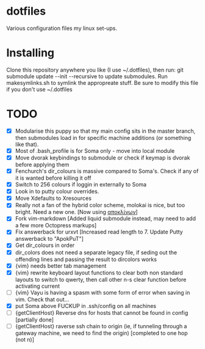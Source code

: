 dotfiles
========

Various configuration files my linux set-ups. 

Installing
==========

Clone this repository anywhere you like (I use ~/.dotfiles), then run:
git submodule update --init --recursive
to update submodules.
Run makesymlinks.sh to symlink the appropreate stuff. Be sure to modify this file if you don't use ~/.dotfiles

TODO
====

- [X] Modularise this puppy so that my main config sits in the master branch, then submodules load in for specific machine additions (or something like that).
- [X] Most of .bash_profile is for Soma only - move into local module
- [X] Move dvorak keybindings to submodule or check if keymap is dvorak before applying them
- [X] Fenchurch's dir_colours is massive compared to Soma's. Check if any of it is wanted before killing it off
- [X] Switch to 256 colours if loggin in externally to Soma
- [X] Look in to putty colour overrides.
- [X] Move Xdefaults to Xresources
- [X] Really not a fan of the hybrid color scheme, molokai is nice, but too bright. Need a new one. [Now using [αποκλίνων](https://github.com/Libbum/vim-apoklinon)]
- [X] Fork vim-markdown [Added liquid submodule instead, may need to add a few more Octopress markups]
- [X] Fix answerback for urxvt [Increased read length to 7. Update Putty answerback to "ApokPuT"]
- [X] Get dir_colours in order
- [X] dir_colors does not need a separate legacy file, if seding out the offending lines and passing the result to dircolors works
- [X] {vim} needs better tab management
- [X] {vim} rewrite keyboard layout functions to clear both non standard layouts to switch to qwerty, then call other n-s clear function before activating current
- [ ] {vim} Vayu is having a spasm with some form of error when saving in vim. Check that out...
- [X] put Soma above FUCKUP in .ssh/config on all machines
- [ ] {getClientHost} Reverse dns for hosts that cannot be found in config [partially done]
- [ ] {getClientHost} raverse ssh chain to origin (ie, if tunneling through a gateway machine, we need to find the origin) [completed to one hop (not n)]
